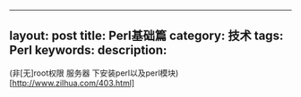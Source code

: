 
---
layout: post
title: Perl基础篇
category: 技术
tags: Perl
keywords: 
description: 
---

(非[无]root权限 服务器 下安装perl以及perl模块)[http://www.zilhua.com/403.html]
